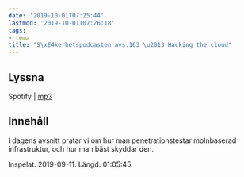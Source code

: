 ```yaml
---
date: '2019-10-01T07:25:44'
lastmod: '2019-10-01T07:26:18'
tags:
- tema
title: "S\xE4kerhetspodcasten avs.163 \u2013 Hacking the cloud"
---
```

## Lyssna

Spotify \| [mp3](http://traffic.libsyn.com/sakerhetspodcasten/2019-09-11_AWS_Sakerhet.mp3)

## Innehåll

I dagens avsnitt pratar vi om hur man penetrationstestar molnbaserad infrastruktur,
och hur man bäst skyddar den.

Inspelat: 2019-09-11. Längd: 01:05:45.

